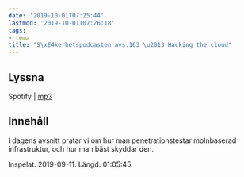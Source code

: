 ```yaml
---
date: '2019-10-01T07:25:44'
lastmod: '2019-10-01T07:26:18'
tags:
- tema
title: "S\xE4kerhetspodcasten avs.163 \u2013 Hacking the cloud"
---
```

## Lyssna

Spotify \| [mp3](http://traffic.libsyn.com/sakerhetspodcasten/2019-09-11_AWS_Sakerhet.mp3)

## Innehåll

I dagens avsnitt pratar vi om hur man penetrationstestar molnbaserad infrastruktur,
och hur man bäst skyddar den.

Inspelat: 2019-09-11. Längd: 01:05:45.

